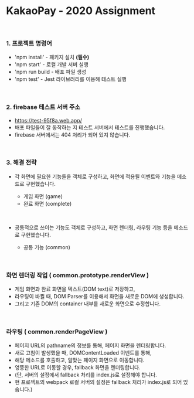 
# KakaoPay - 2020 Assignment


<br/>

### 1. 프로젝트 명령어
- 'npm install' - 패키지 설치 **(필수)**
- 'npm start' - 로컬 개발 서버 실행
- 'npm run build - 배포 파일 생성
- 'npm test' - Jest 라이브러리를 이용해 테스트 실행

<br/>

### 2. firebase 테스트 서버 주소
- https://test-95f8a.web.app/
- 배포 파일들이 잘 동작하는 지 테스트 서버에서 테스트를 진행했습니다.
- firebase 서버에서는 404 처리가 되어 있지 않습니다.


<br/>

### 3. 해결 전략
- 각 화면에 필요한 기능들을 객체로 구성하고, 
화면에 적용될 이벤트와 기능을 메소드로 구현했습니다. <br>

 	- 게임 화면 (game)
  	- 완료 화면 (complete)
 
<br>

- 공통적으로 쓰이는 기능도 객체로 구성하고,
화면 렌더링, 라우팅 기능 등을 메소드로 구현했습니다. <br>
	
	- 공통 기능 (common) 

<br>

### **화면 렌더링 작업 ( common.prototype.renderView )**
- 게임 화면과 완료 화면을 텍스트(DOM text)로 저장하고,
- 라우팅이 바뀔 때, DOM Parser를 이용해서 화면을 새로운 DOM에 생성합니다. <br>
- 그리고 기존 DOM의 container 내부를 새로운 화면으로 수정합니다.


<br>

### **라우팅 ( common.renderPageView )**
- 페이지 URL의 pathname의 정보를 통해, 페이지 화면을 렌더링합니다.
- 새로 고침이 발생했을 때, DOMContentLoaded 이벤트를 통해, 
- 해당 메소드를 호출하고, 알맞는 페이지 화면으로 이동합니다. <br>
- 엉뚱한 URL로 이동할 경우, fallback 화면을 렌더링합니다.
- (단, 서버의 설정에서 fallback 처리를 index.js로 설정해야 합니다.
- 현 프로젝트의 webpack 로컬 서버의 설정은 fallback 처리가 index.js로 되어 있습니다.)
    
